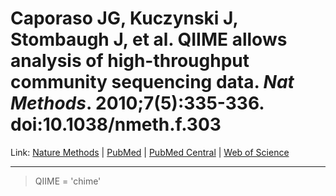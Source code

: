 # Caporaso JG, Kuczynski J, Stombaugh J, et al. QIIME allows analysis of high-throughput community sequencing data. *Nat Methods*. 2010;7(5):335-336. doi:10.1038/nmeth.f.303

Link: [Nature Methods](https://www.nature.com/articles/nmeth.f.303) | [PubMed](https://pubmed.ncbi.nlm.nih.gov/20383131/) | [PubMed Central](https://www.ncbi.nlm.nih.gov/pmc/articles/PMC3156573/) | [Web of Science](https://www.webofscience.com/wos/alldb/full-record/WOS:000277175100003)

---

> QIIME = 'chime'

